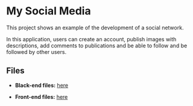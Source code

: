 # My Social Media

This project shows an example of the development of a social network.

In this application, users can create an account, publish images with descriptions, add comments to publications and be able to follow and be followed by other users.

## Files

- **Black-end files:** [here](./service "service")

- **Front-end files:** [here](./socialpage "service")

